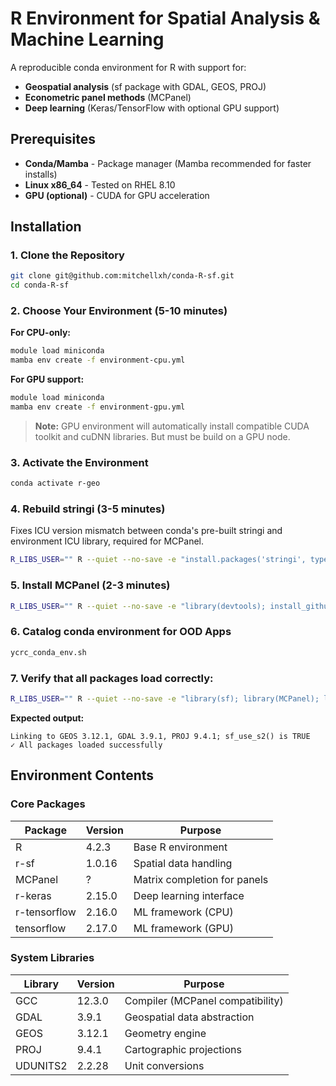 # R Environment for Spatial Analysis & Machine Learning

A reproducible conda environment for R with support for:
- **Geospatial analysis** (sf package with GDAL, GEOS, PROJ)
- **Econometric panel methods** (MCPanel)
- **Deep learning** (Keras/TensorFlow with optional GPU support)

## Prerequisites

- **Conda/Mamba** - Package manager (Mamba recommended for faster installs)
- **Linux x86_64** - Tested on RHEL 8.10
- **GPU (optional)** - CUDA for GPU acceleration

## Installation

### 1. Clone the Repository

```bash
git clone git@github.com:mitchellxh/conda-R-sf.git
cd conda-R-sf
```

### 2. Choose Your Environment (5-10 minutes)

**For CPU-only:**
```bash
module load miniconda
mamba env create -f environment-cpu.yml
```

**For GPU support:**
```bash
module load miniconda 
mamba env create -f environment-gpu.yml
```

> **Note:** GPU environment will automatically install compatible CUDA toolkit and cuDNN libraries. But must be build on a GPU node. 

### 3. Activate the Environment

```bash
conda activate r-geo
```

### 4. Rebuild stringi (3-5 minutes) 
Fixes ICU version mismatch between conda's pre-built stringi and environment ICU library, required for MCPanel. 

```bash
R_LIBS_USER="" R --quiet --no-save -e "install.packages('stringi', type='source', repos='https://cloud.r-project.org')"
```

### 5. Install MCPanel (2-3 minutes)

```bash
R_LIBS_USER="" R --quiet --no-save -e "library(devtools); install_github('susanathey/MCPanel', force=TRUE)"
```

### 6. Catalog conda environment for OOD Apps

```bash
ycrc_conda_env.sh
```

### 7. Verify that all packages load correctly:

```bash
R_LIBS_USER="" R --quiet --no-save -e "library(sf); library(MCPanel); library(keras); cat('✓ All packages loaded successfully\n')"
```

**Expected output:**
```
Linking to GEOS 3.12.1, GDAL 3.9.1, PROJ 9.4.1; sf_use_s2() is TRUE
✓ All packages loaded successfully
```

## Environment Contents

### Core Packages

| Package | Version | Purpose |
|---------|---------|---------|
| R | 4.2.3 | Base R environment |
| r-sf | 1.0.16 | Spatial data handling |
| MCPanel | ? | Matrix completion for panels |
| r-keras | 2.15.0 | Deep learning interface |
| r-tensorflow | 2.16.0 | ML framework (CPU) |
| tensorflow | 2.17.0 | ML framework (GPU) |

### System Libraries

| Library | Version | Purpose |
|---------|---------|---------|
| GCC | 12.3.0 | Compiler (MCPanel compatibility) |
| GDAL | 3.9.1 | Geospatial data abstraction |
| GEOS | 3.12.1 | Geometry engine |
| PROJ | 9.4.1 | Cartographic projections |
| UDUNITS2 | 2.2.28 | Unit conversions |